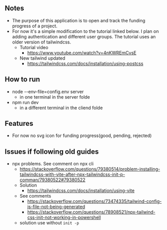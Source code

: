 ## Notes
  * The purpose of this application is to open and track the funding progress of a project.
  * For now it's a simple modification to the tutorial linked below. I plan on adding authentication and different user groups. The tutorial uses an older version of tailwindcss. 
    + Tutorial video
      - https://www.youtube.com/watch?v=4nKWREmCvsE
    + New tailwind updated
      - https://tailwindcss.com/docs/installation/using-postcss

## How to run
  * node --env-file=config.env server
    + in one terminal in the server folde
  * npm run dev
    + in a different terminal in the cliend folde

## Features
  + For now no svg icon for funding progress(good, pending, rejected)

## Issues if following old guides
  * npx problems. See comment on npx cli
    + https://stackoverflow.com/questions/79380514/problem-installing-tailwindcss-with-vite-after-npx-tailwindcss-init-p-comman/79380522#79380522
    + Solution
      - https://tailwindcss.com/docs/installation/using-vite
    + See comments
      - https://stackoverflow.com/questions/73474335/tailwind-config-js-file-not-being-generated
      - https://stackoverflow.com/questions/78908521/npx-tailwind-css-init-not-working-in-powershell
    + solution use without `init -p`